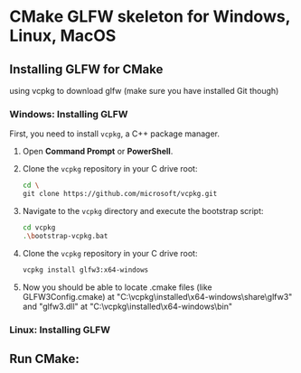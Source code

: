 # CMake GLFW skeleton for Windows, Linux, MacOS

## Installing GLFW for CMake

using vcpkg to download glfw (make sure you have installed Git though)

### Windows: Installing GLFW

First, you need to install `vcpkg`, a C++ package manager.

1. Open **Command Prompt** or **PowerShell**.
2. Clone the `vcpkg` repository in your C drive root:

   ```bash
   cd \
   git clone https://github.com/microsoft/vcpkg.git
3. Navigate to the `vcpkg` directory and execute the bootstrap script:

   ```bash
   cd vcpkg
   .\bootstrap-vcpkg.bat
4. Clone the `vcpkg` repository in your C drive root:

   ```bash
   vcpkg install glfw3:x64-windows
5. Now you should be able to locate .cmake files (like GLFW3Config.cmake) at "C:\vcpkg\installed\x64-windows\share\glfw3" and "glfw3.dll" at "C:\vcpkg\installed\x64-windows\bin"
### Linux: Installing GLFW

## Run CMake:

